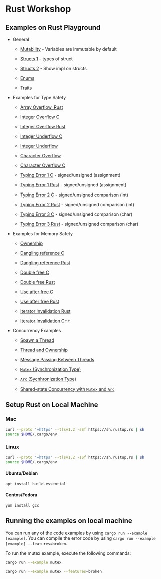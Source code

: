 # Rust Workshop

## Examples on Rust Playground

* General
  * [Mutability](https://play.rust-lang.org/?version=stable&mode=debug&edition=2018&gist=68d88421f6c54365687ef12e4a1e7c04) - Variables are immutable by default

  * [Structs 1](https://play.rust-lang.org/?version=stable&mode=debug&edition=2018&gist=c1fbd465f3bffe32aa5c7e73bcb9afc2) - types of struct
  * [Structs 2](https://play.rust-lang.org/?version=stable&mode=debug&edition=2018&gist=59d788884a8b27aab1893ea20514a6c9) - Show impl on structs

  * [Enums](https://play.rust-lang.org/?version=stable&mode=debug&edition=2018&gist=1cfcd6d78a9c1235601877b72446e216)
  * [Traits](https://play.rust-lang.org/?version=stable&mode=debug&edition=2018&gist=439bbd25c137a286056c7b797ed89c9c)
  
* Examples for Type Safety 
   
  * [Array Overflow_Rust](https://play.rust-lang.org/?version=stable&mode=debug&edition=2018&gist=183948527a04b5de2202a6b150d2adf8)
  
  * [Integer Overflow C](https://godbolt.org/z/AAz87P)
  * [Integer Overflow Rust](https://play.rust-lang.org/?version=stable&mode=debug&edition=2018&gist=bb0e32e4647558124e2b8f8e5edf2113)

  * [Integer Underflow C](https://godbolt.org/z/_vBjjz)
  * [Integer Underflow](https://play.rust-lang.org/?version=stable&mode=debug&edition=2018&gist=2a563fa32275ec177c02e5f4848d5de4)

  * [Character Overflow](https://play.rust-lang.org/?version=stable&mode=debug&edition=2018&gist=781fb9a66fd76c327444b846a172de36)
  * [Character Overflow C](https://godbolt.org/z/QJwANA)

  * [Typing Error 1 C](https://godbolt.org/z/tw7y6x)  - signed/unsigned (assignment)
  * [Typing Error 1 Rust](https://play.rust-lang.org/?version=stable&mode=debug&edition=2018&gist=f12b3ec425de4bfa754fa25b3ee2a212)  - signed/unsigned (assignment)

  * [Typing Error 2 C](https://godbolt.org/z/venfCQ)  - signed/unsigned comparison (int)
  * [Typing Error 2 Rust](https://play.rust-lang.org/?version=stable&mode=debug&edition=2018&gist=7a6059ccc6c18897ac002d28afc7e0b9) - signed/unsigned comparison (int)
  
  * [Typing Error 3 C](https://godbolt.org/z/venfCQ)  - signed/unsigned comparison (char)
  * [Typing Error 3 Rust](https://play.rust-lang.org/?version=stable&mode=debug&edition=2018&gist=e44ef68103c51e6287014e1424a9a972) - signed/unsigned comparison (char)

  


* Examples for Memory Safety
  * [Ownership](https://play.rust-lang.org/?version=stable&mode=debug&edition=2018&gist=14eac89deba9e56250feedc9a8b4af47)
  
  * [Dangling reference C](https://godbolt.org/z/syNGAE)
  * [Dangling reference Rust](https://play.rust-lang.org/?version=stable&mode=debug&edition=2018&gist=55f2c92d176f53d88c35ba9405c79a3d)
   
  * [Double free C](https://godbolt.org/z/kDMfmF)
  * [Double free Rust](https://play.rust-lang.org/?version=stable&mode=debug&edition=2018&gist=9be54a3a84e09833612d2d2747edeada)
  
  * [Use after free C](https://godbolt.org/z/6MDGgT)
  * [Use after free Rust](https://play.rust-lang.org/?version=stable&mode=debug&edition=2018&gist=6400c76ec703a4624e4aae07d1b3e0c2)
  
  * [Iterator Invalidation Rust](https://play.rust-lang.org/?version=stable&mode=debug&edition=2018&gist=50ed239714ed3b68a7e0d152b175b7f6)
  * [Iterator Invalidation C++](https://godbolt.org/z/YjMV2w)
  
* Concurrency Examples
  * [Spawn a Thread](https://play.rust-lang.org/?version=stable&mode=debug&edition=2018&gist=b26fb88d21ac63f7939bafe0870f27fa)

  * [Thread and Ownership](https://play.rust-lang.org/?version=stable&mode=debug&edition=2018&gist=4f39635544491e029b8cb4e143250e10)

  * [Message Passing Between Threads](https://play.rust-lang.org/?version=stable&mode=debug&edition=2018&gist=f38068610258253fa5578a3ab8fde7e3)

  * [`Mutex` (Synchronization Type)](https://play.rust-lang.org/?version=stable&mode=debug&edition=2018&gist=a07fda50a6a1acbbe8a1506412898fb3)

  * [`Arc` (Sycnhronization Type)](https://play.rust-lang.org/?version=stable&mode=debug&edition=2018&gist=5848e4eefb23175b70efa288b4a3f3e1)

  * [Shared-state Concurrency with `Mutex` and `Arc`](https://play.rust-lang.org/?version=stable&mode=debug&edition=2018&gist=c414c108b55e76d1811e79e9f3c7bfc7)

## Setup Rust on Local Machine

### Mac

```bash
curl --proto '=https' --tlsv1.2 -sSf https://sh.rustup.rs | sh
source $HOME/.cargo/env
```

### Linux

```bash
curl --proto '=https' --tlsv1.2 -sSf https://sh.rustup.rs | sh
source $HOME/.cargo/env
```

#### Ubuntu/Debian

```
apt install build-essential
```

#### Centos/Fedora

```
yum install gcc
```

## Running the examples on local machine

You can run any of the code examples by using `cargo run --example [example]`.
You can compile the error code by using `cargo run --example [example] --features=broken`.

To run the mutex example, execute the following commands:

```bash
cargo run --example mutex
```

```bash
cargo run --example mutex --features=broken
```
